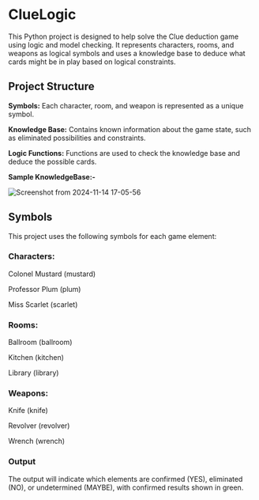 # ClueLogic
This Python project is designed to help solve the Clue deduction game using logic and model checking. It represents characters, rooms, and weapons as logical symbols and uses a knowledge base to deduce what cards might be in play based on logical constraints.

## Project Structure
**Symbols:** Each character, room, and weapon is represented as a unique symbol.

**Knowledge Base:** Contains known information about the game state, such as eliminated possibilities and constraints.

**Logic Functions:** Functions are used to check the knowledge base and deduce the possible cards. 

**Sample KnowledgeBase:-**

![Screenshot from 2024-11-14 17-05-56](https://github.com/user-attachments/assets/e69ab7b4-7d48-45e4-b7c5-d062ad9a95ee)



## Symbols

This project uses the following symbols for each game element:

### Characters:

Colonel Mustard (mustard)

Professor Plum (plum)

Miss Scarlet (scarlet)

### Rooms:

Ballroom (ballroom)

Kitchen (kitchen)

Library (library)

### Weapons:

Knife (knife)

Revolver (revolver)

Wrench (wrench)

### Output

The output will indicate which elements are confirmed (YES), eliminated (NO), or undetermined (MAYBE), with confirmed results shown in green.

